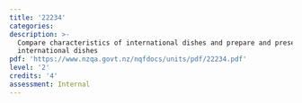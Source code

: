 ```yaml
---
title: '22234'
categories:
description: >-
  Compare characteristics of international dishes and prepare and present
  international dishes
pdf: 'https://www.nzqa.govt.nz/nqfdocs/units/pdf/22234.pdf'
level: '2'
credits: '4'
assessment: Internal
---
```



